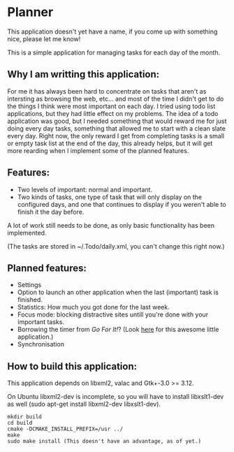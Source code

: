 # Planner
This application doesn't yet have a name, if you come up with something nice, please let me know!

This is a simple application for managing tasks for each day of the month.

## Why I am writting this application:
For me it has always been hard to concentrate on tasks that aren't as intersting as browsing the web, etc... and most of the time I didn't get to do the things I think were most important on each day.
I tried using todo list applications, but they had little effect on my problems.
The idea of a todo application was good, but I needed something that would reward me for just doing every day tasks, something that allowed me to start with a clean slate every day.
Right now, the only reward I get from completing tasks is a small or empty task list at the end of the day, this already helps, but it will get more rearding when I implement some of the planned features.

## Features:
- Two levels of important: normal and important.
- Two kinds of tasks, one type of task that will only display on the configured days, and one that continues to display if you weren't able to finish it the day before.

A lot of work still needs to be done, as only basic functionality has been implemented.

(The tasks are stored in ~/.Todo/daily.xml, you can't change this right now.)

## Planned features:
- Settings
- Option to launch an other application when the last (important) task is finished.
- Statistics: How much you got done for the last week.
- Focus mode: blocking distractive sites untill you're done with your important tasks.
- Borrowing the timer from _Go For It!_? (Look [here](https://github.com/mank319/Go-For-It/) for this awesome little application.)
- Synchronisation

## How to build this application:

This application depends on libxml2, valac and Gtk+-3.0 >= 3.12. 

On Ubuntu libxml2-dev is incomplete, so you will have to install libxslt1-dev as well (sudo apt-get install libxml2-dev libxslt1-dev).

    mkdir build
    cd build
    cmake -DCMAKE_INSTALL_PREFIX=/usr ../
    make
    sudo make install (This doesn't have an advantage, as of yet.)
